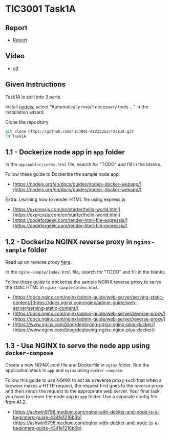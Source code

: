 # TIC3001 Task1A

## Report

* [Report](Report/report.md)

## Video

* [gif](Report/video/output-gif.gif)

## Given Instructions

Task1A is split into 3 parts. 

Install [nodejs](https://nodejs.org/en/download/); select "Automatically install necessary tools ..." in the installation wizard.

Clone the repository
```sh
git clone https://github.com/TIC3001-AY2223S2/Task1A.git
cd Task1A
```

## 1.1 - Dockerize node app in `app` folder

In the `app/public/index.html` file, search for "TODO" and fill in the blanks.

Follow these guide to Dockerize the sample node app.
- [https://nodejs.org/en/docs/guides/nodejs-docker-webapp/](https://nodejs.org/en/docs/guides/nodejs-docker-webapp/)

Extra: Learning how to render HTML file using express.js
- [https://expressjs.com/en/starter/hello-world.html](https://expressjs.com/en/starter/hello-world.html)
- [https://codeforgeek.com/render-html-file-expressjs/](https://codeforgeek.com/render-html-file-expressjs/)

## 1.2 - Dockerize NGINX reverse proxy in `nginx-sample` folder

Read up on reverse proxy [here](https://www.upguard.com/blog/reverse-proxy-vs-load-balancer).

In the `nginx-sample/index.html` file, search for "TODO" and fill in the blanks.

Follow these guide to dockerise the sample NGINX reverse proxy to serve the static HTML in `nginx-sample/index.html`.
- [https://docs.nginx.com/nginx/admin-guide/web-server/serving-static-content/](https://docs.nginx.com/nginx/admin-guide/web-server/serving-static-content/)
- [https://docs.nginx.com/nginx/admin-guide/web-server/reverse-proxy/](https://docs.nginx.com/nginx/admin-guide/web-server/reverse-proxy/)
- [https://www.nginx.com/blog/deploying-nginx-nginx-plus-docker/](https://www.nginx.com/blog/deploying-nginx-nginx-plus-docker/)

## 1.3 - Use NGINX to serve the node app using `docker-compose`

Create a new NGINX conf file and Dockerfile in `nginx` folder. Run the application stack in `app` and `nginx` using `docker-compose`.

Follow this guide to use NGINX to act as a reverse proxy such that when a browser makes a HTTP request, the request first goes to the reverse proxy and then sends the request to the appropriate web server. Your final task, you have to server the node app in `app` folder. Use a separate config file from A1.2.
- [https://ashwin9798.medium.com/nginx-with-docker-and-node-js-a-beginners-guide-434fe1216b6b](https://ashwin9798.medium.com/nginx-with-docker-and-node-js-a-beginners-guide-434fe1216b6b)

